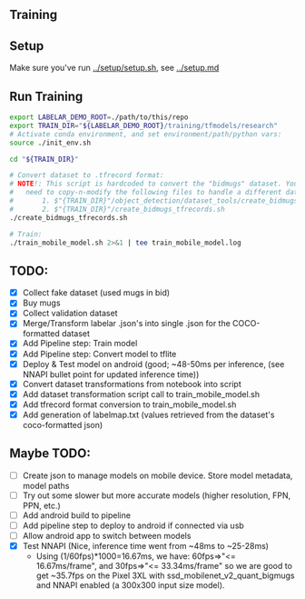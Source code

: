 ## Training

## Setup

Make sure you've run [../setup/setup.sh](../setup/setup.sh), see [../setup.md](../README.md)

## Run Training

``` bash
export LABELAR_DEMO_ROOT=./path/to/this/repo
export TRAIN_DIR="${LABELAR_DEMO_ROOT}/training/tfmodels/research"
# Activate conda environment, and set environment/path/python vars:
source ./init_env.sh

cd "${TRAIN_DIR}"

# Convert dataset to .tfrecord format:
# NOTE!: This script is hardcoded to convert the "bidmugs" dataset. You'll
#   need to copy-n-modify the following files to handle a different dataset:
#       1. $"{TRAIN_DIR}"/object_detection/dataset_tools/create_bidmugs_tf_record.py
#       2. $"{TRAIN_DIR}"/create_bidmugs_tfrecords.sh
./create_bidmugs_tfrecords.sh

# Train:
./train_mobile_model.sh 2>&1 | tee train_mobile_model.log
```

## TODO:
- [X] Collect fake dataset (used mugs in bid)
- [X] Buy mugs
- [X] Collect validation dataset
- [X] Merge/Transform labelar .json's into single .json for the COCO-formatted dataset
- [X] Add Pipeline step: Train model
- [X] Add Pipeline step: Convert model to tflite
- [X] Deploy & Test model on android (good; ~48-50ms per inference, (see NNAPI bullet point for updated inference time))
- [X] Convert dataset transformations from notebook into script
- [X] Add dataset transformation script call to train_mobile_model.sh
- [X] Add tfrecord format conversion to train_mobile_model.sh
- [X] Add generation of labelmap.txt (values retrieved from the dataset's coco-formatted json)
## Maybe TODO:
- [ ] Create json to manage models on mobile device. Store model metadata, model paths
- [ ] Try out some slower but more accurate models (higher resolution, FPN, PPN, etc.)
- [ ] Add android build to pipeline
- [ ] Add pipeline step to deploy to android if connected via usb
- [ ] Allow android app to switch between models
- [X] Test NNAPI (Nice, inference time went from ~48ms to ~25-28ms)
    * Using (1/60fps)*1000=16.67ms, we have: 60fps=>"<= 16.67ms/frame", and 30fps=>"<= 33.34ms/frame" so we are good to get ~35.7fps on the Pixel 3XL with ssd_mobilenet_v2_quant_bigmugs and NNAPI enabled (a 300x300 input size model).
